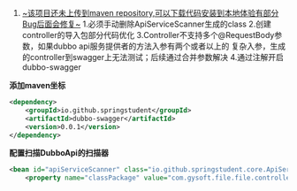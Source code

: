 1. <u>~该项目还未上传到maven repository,可以下载代码安装到本地体验有部分Bug后面会修复~</u>
   1.必须手动删除ApiServiceScanner生成的class
   2.创建controller的导入包部分代码优化
   3.Controller不支持多个@RequestBody参数，如果dubbo api服务提供者的方法入参有两个或者以上的
   复杂入参，生成的controller到swagger上无法测试；后续通过合并参数解决
   4.通过注解开启dubbo-swagger

**添加maven坐标**

```xml
<dependency>
    <groupId>io.github.springstudent</groupId>
    <artifactId>dubbo-swagger</artifactId>
    <version>0.0.1</version>
</dependency>    
```

**配置扫描DubboApi的扫描器**

```xml
<bean id="apiServiceScanner" class="io.github.springstudent.core.ApiServiceScanner">    
    <property name="classPackage" value="com.gysoft.file.file.controller"/></bean>
```